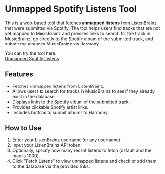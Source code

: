 # Unmapped Spotify Listens Tool

This is a web-based tool that fetches **unmapped listens** from ListenBrainz that were submitted via Spotify. The tool helps users find tracks that are not yet mapped to MusicBrainz and provides links to search for the track in MusicBrainz, go directly to the Spotify album of the submitted track, and submit the album to MusicBrainz via Harmony.

You can try the tool here:  
[Unmapped Spotify Listens](https://yogo9.github.io/unmapped-spotify-listens/)

## Features

- Fetches unmapped listens from ListenBrainz.
- Allows users to search for tracks in MusicBrainz to see if they already exist in the database.
- Displays links to the Spotify album of the submitted track.
- Provides clickable Spotify artist links.
- Includes buttons to submit albums to Harmony.

## How to Use

1. Enter your ListenBrainz username (or any username).
2. Input your ListenBrainz API token.
3. Optionally, specify how many recent listens to fetch (default and the max is 1000).
4. Click "Fetch Listens" to view unmapped listens and check or add them to the database via the provided links.
